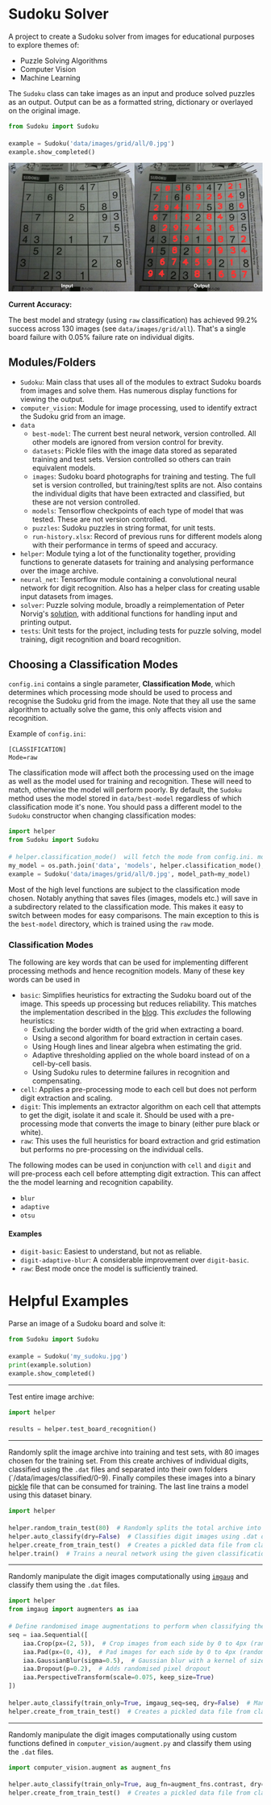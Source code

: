 # Sudoku Solver

A project to create a Sudoku solver from images for educational purposes to explore themes of:

* Puzzle Solving Algorithms
* Computer Vision
* Machine Learning


The `Sudoku` class can take images as an input and produce solved puzzles as an output. Output can be as a formatted string, dictionary or overlayed on the original image.

```python
from Sudoku import Sudoku

example = Sudoku('data/images/grid/all/0.jpg')
example.show_completed()
```

![Before and After](docs/images/before_after.png)

**Current Accuracy:**

The best model and strategy (using `raw` classification) has achieved 99.2% success across 130 images (see `data/images/grid/all`). That's a single board failure with 0.05% failure rate on individual digits.


## Modules/Folders

* `Sudoku`: Main class that uses all of the modules to extract Sudoku boards from images and solve them. Has numerous display functions for viewing the output.
* `computer_vision`: Module for image processing, used to identify extract the Sudoku grid from an image.
* `data`
    * `best-model`: The current best neural network, version controlled. All other models are ignored from version control for brevity.
    * `datasets`: Pickle files with the image data stored as separated training and test sets. Version controlled so others can train equivalent models.
    * `images`: Sudoku board photographs for training and testing. The full set is version controlled, but training/test splits are not. Also contains the individual digits that have been extracted and classified, but these are not version controlled.
    * `models`: Tensorflow checkpoints of each type of model that was tested. These are not version controlled.
    * `puzzles`: Sudoku puzzles in string format, for unit tests.
    * `run-history.xlsx`: Record of previous runs for different models along with their performance in terms of speed and accuracy.
* `helper`: Module tying a lot of the functionality together, providing functions to generate datasets for training and analysing performance over the image archive.
* `neural_net`: Tensorflow module containing a convolutional neural network for digit recognition. Also has a helper class for creating usable input datasets from images.
* `solver`: Puzzle solving module, broadly a reimplementation of Peter Norvig's [solution](http://norvig.com/sudoku.html), with additional functions for handling input and printing output.
* `tests`: Unit tests for the project, including tests for puzzle solving, model training, digit recognition and board recognition.

## Choosing a Classification Modes

`config.ini` contains a single parameter, **Classification Mode**, which determines which processing mode should be used to process and recognise the Sudoku grid from the image. Note that they all use the same algorithm to actually solve the game, this only affects vision and recognition.


Example of `config.ini`:

```
[CLASSIFICATION]
Mode=raw
```

The classification mode will affect both the processing used on the image as well as the model used for training and recognition. These will need to match, otherwise the model will perform poorly. By default, the `Sudoku` method uses the model stored in `data/best-model` regardless of which classification mode it's none. You should pass a different model to the `Sudoku` constructor when changing classification modes:

```python
import helper
from Sudoku import Sudoku

# helper.classification_mode()  will fetch the mode from config.ini. model.ckpt is the default name used in the training functions.
my_model = os.path.join('data', 'models', helper.classification_mode(), 'model.ckpt')
example = Sudoku('data/images/grid/all/0.jpg', model_path=my_model)
```

Most of the high level functions are subject to the classification mode chosen. Notably anything that saves files (images, models etc.) will save in a subdirectory related to the classification mode. This makes it easy to switch between modes for easy comparisons. The main exception to this is the `best-model` directory, which is trained using the `raw` mode.

### Classification Modes

The following are key words that can be used for implementing different processing methods and hence recognition models. Many of these key words can be used in

* `basic`: Simplifies heuristics for extracting the Sudoku board out of the image. This speeds up processing but reduces reliability. This matches the implementation described in the [blog](https://medium.com/@neshpatel/solving-sudoku-part-ii-9a7019d196a2). This *excludes* the following heuristics:
    * Excluding the border width of the grid when extracting a board.
    * Using a second algorithm for board extraction in certain cases.
    * Using Hough lines and linear algebra when estimating the grid.
    * Adaptive thresholding applied on the whole board instead of on a cell-by-cell basis.
    * Using Sudoku rules to determine failures in recognition and compensating.
* `cell`: Applies a pre-processing mode to each cell but does not perform digit extraction and scaling.
* `digit`: This implements an extractor algorithm on each cell that attempts to get the digit, isolate it and scale it. Should be used with a pre-processing mode that converts the image to binary (either pure black or white).
* `raw`: This uses the full heuristics for board extraction and grid estimation but performs no pre-processing on the individual cells.

The following modes can be used in conjunction with `cell` and `digit` and will pre-process each cell before attempting digit extraction. This can affect the the model learning and recognition capability.

* `blur`
* `adaptive`
* `otsu`

#### Examples

* `digit-basic`: Easiest to understand, but not as reliable.
* `digit-adaptive-blur`: A considerable improvement over `digit-basic`.
* `raw`: Best mode once the model is sufficiently trained.


# Helpful Examples

Parse an image of a Sudoku board and solve it:

```python
from Sudoku import Sudoku

example = Sudoku('my_sudoku.jpg')
print(example.solution)
example.show_completed()
```

---

Test entire image archive:

```python
import helper

results = helper.test_board_recognition()
```

---

Randomly split the image archive into training and test sets, with 80 images chosen for the training set. From this create archives of individual digits, classified using the `.dat` files and separated into their own folders (`/data/images/classified/0-9). Finally compiles these images into a binary [pickle](https://docs.python.org/3/library/pickle.html) file that can be consumed for training. The last line trains a model using this dataset binary.

```python
import helper

helper.random_train_test(80)  # Randomly splits the total archive into a training and test.
helper.auto_classify(dry=False)  # Classifies digit images using .dat descriptors without manipulation.
helper.create_from_train_test()  # Creates a pickled data file from classified digit images for training.
helper.train()  # Trains a neural network using the given classification mode and this dataset.
```

---

Randomly manipulate the digit images computationally using [`imgaug`]() and classify them using the `.dat` files.

```python
import helper
from imgaug import augmenters as iaa

# Define randomised image augmentations to perform when classifying the data
seq = iaa.Sequential([
    iaa.Crop(px=(2, 5)),  # Crop images from each side by 0 to 4px (randomly directions)
    iaa.Pad(px=(0, 4)),  # Pad images for each side by 0 to 4px (random directions)
    iaa.GaussianBlur(sigma=0.5),  # Gaussian blur with a kernel of size sigma
    iaa.Dropout(p=0.2),  # Adds randomised pixel dropout
    iaa.PerspectiveTransform(scale=0.075, keep_size=True)
])

helper.auto_classify(train_only=True, imgaug_seq=seq, dry=False)  # Manipulation using imgaug
helper.create_from_train_test()  # Creates a pickled data file from classified digit images for training.
```

---

Randomly manipulate the digit images computationally using custom functions defined in `computer_vision/augment.py` and classify them using the `.dat` files.

```python
import computer_vision.augment as augment_fns

helper.auto_classify(train_only=True, aug_fn=augment_fns.contrast, dry=False)  # Custom manipulation
helper.create_from_train_test()  # Creates a pickled data file from classified digit images for training.
```